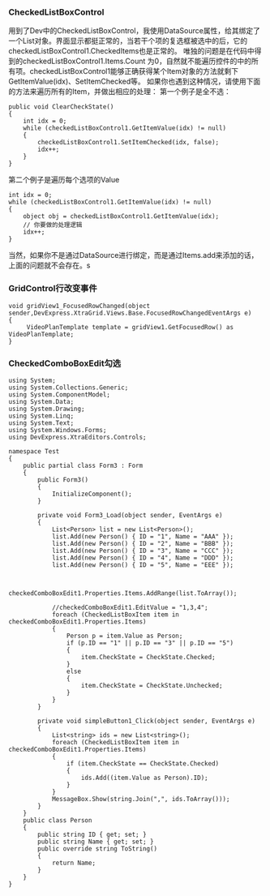 ### CheckedListBoxControl ###
用到了Dev中的CheckedListBoxControl，我使用DataSource属性，给其绑定了一个List对象。界面显示都挺正常的，当若干个项的复选框被选中的后，它的checkedListBoxControl1.CheckedItems也是正常的。
唯独的问题是在代码中得到的checkedListBoxControl1.Items.Count 为0，自然就不能遍历控件的中的所有项。checkedListBoxControl1能够正确获得某个Item对象的方法就剩下GetItemValue(idx)、SetItemChecked等。
如果你也遇到这种情况，请使用下面的方法来遍历所有的Item，并做出相应的处理：
第一个例子是全不选：
```
public void ClearCheckState()
{
    int idx = 0;
    while (checkedListBoxControl1.GetItemValue(idx) != null)
    {
        checkedListBoxControl1.SetItemChecked(idx, false);
        idx++;
    }
}
```
第二个例子是遍历每个选项的Value
```
int idx = 0;
while (checkedListBoxControl1.GetItemValue(idx) != null)
{
    object obj = checkedListBoxControl1.GetItemValue(idx);
    // 你要做的处理逻辑
    idx++;
}
```
当然，如果你不是通过DataSource进行绑定，而是通过Items.add来添加的话，上面的问题就不会存在。s

### GridControl行改变事件 ###
```
void gridView1_FocusedRowChanged(object sender,DevExpress.XtraGrid.Views.Base.FocusedRowChangedEventArgs e)
{
     VideoPlanTemplate template = gridView1.GetFocusedRow() as VideoPlanTemplate;
}
```

### CheckedComboBoxEdit勾选 ###
```
using System;
using System.Collections.Generic;
using System.ComponentModel;
using System.Data;
using System.Drawing;
using System.Linq;
using System.Text;
using System.Windows.Forms;
using DevExpress.XtraEditors.Controls;

namespace Test
{
    public partial class Form3 : Form
    {
        public Form3()
        {
            InitializeComponent();
        }

        private void Form3_Load(object sender, EventArgs e)
        {
            List<Person> list = new List<Person>();
            list.Add(new Person() { ID = "1", Name = "AAA" });
            list.Add(new Person() { ID = "2", Name = "BBB" });
            list.Add(new Person() { ID = "3", Name = "CCC" });
            list.Add(new Person() { ID = "4", Name = "DDD" });
            list.Add(new Person() { ID = "5", Name = "EEE" });
          

            checkedComboBoxEdit1.Properties.Items.AddRange(list.ToArray());

            //checkedComboBoxEdit1.EditValue = "1,3,4";
            foreach (CheckedListBoxItem item in checkedComboBoxEdit1.Properties.Items)
            {
                Person p = item.Value as Person;
                if (p.ID == "1" || p.ID == "3" || p.ID == "5")
                {
                    item.CheckState = CheckState.Checked;
                }
                else
                {
                    item.CheckState = CheckState.Unchecked;
                }
            }
        }

        private void simpleButton1_Click(object sender, EventArgs e)
        {
            List<string> ids = new List<string>();
            foreach (CheckedListBoxItem item in checkedComboBoxEdit1.Properties.Items)
            {
                if (item.CheckState == CheckState.Checked)
                {
                    ids.Add((item.Value as Person).ID);
                }
            }
            MessageBox.Show(string.Join(",", ids.ToArray()));
        }
    }
    public class Person
    {
        public string ID { get; set; }
        public string Name { get; set; }
        public override string ToString()
        {
            return Name;
        }
    }
}

```
